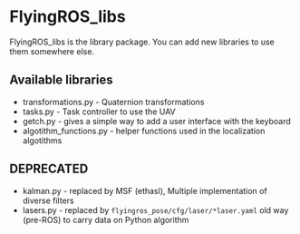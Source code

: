 FlyingROS_libs
==============

FlyingROS_libs is the library package. You can add new libraries to use them somewhere else.

Available libraries
--------

* transformations.py - Quaternion transformations
* tasks.py - Task controller to use the UAV
* getch.py - gives a simple way to add a user interface with the keyboard
* algotithm_functions.py - helper functions used in the localization algotithms 

DEPRECATED
---------

* kalman.py - replaced by MSF (ethasl), Multiple implementation of diverse filters
* lasers.py - replaced by `flyingros_pose/cfg/laser/*laser.yaml` old way (pre-ROS) to carry data on Python algorithm
